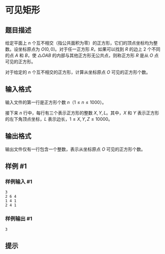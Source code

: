 # 可见矩形

## 题目描述

给定平面上 $n$ 个互不相交（指公共面积为零）的正方形，它们的顶点坐标均为整数。设坐标原点为 $O(0,0)$。对于任一正方形 $R$，如果可以找到 $R$ 的边上 $2$ 个不同的点 $A$ 和 $B$，使 $\triangle OAB$ 的内部与其他正方形无公共点，则称正方形 $R$ 是从 $O$ 点可见的正方形。

对于给定的 $n$ 个互不相交的正方形，计算从坐标原点 $O$ 可见的正方形个数。

## 输入格式

输入文件的第一行是正方形个数 $n$（$1\le n\le 1000$）。

接下来 $n$ 行中，每行有三个表示正方形的整数 $X,Y,L$。其中，$X$ 和 $Y$ 表示正方形的左下角顶点坐标，$L$ 表示边长，$1\le X,Y,Z\le 10000$。

## 输出格式

输出文件仅有一行包含一个整数，表示从坐标原点 $O$ 可见的正方形个数。

## 样例 #1

### 样例输入 #1
```
3
2 6 4
1 4 1
2 4 1
```

### 样例输出 #1

```
3
```

## 提示


